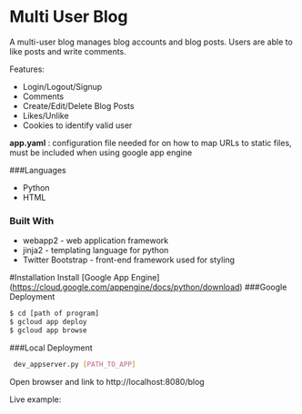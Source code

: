 # Multi User Blog  
A multi-user blog manages blog accounts and blog posts.  Users are able to like
posts and write comments.  

Features:
- Login/Logout/Signup
- Comments
- Create/Edit/Delete Blog Posts
- Likes/Unlike
- Cookies to identify valid user


**app.yaml**
  : configuration file needed for on how to map
URLs to static files, must be included when using google app engine

###Languages
- Python
- HTML

### Built With
 - webapp2 - web application framework
 - jinja2 - templating language for python
 - Twitter Bootstrap - front-end framework used for styling

#Installation
Install [Google App Engine] (https://cloud.google.com/appengine/docs/python/download)
###Google Deployment
```sh
$ cd [path of program]
$ gcloud app deploy
$ gcloud app browse
```
###Local Deployment

```sh
 dev_appserver.py [PATH_TO_APP]
```
Open browser and link to http://localhost:8080/blog

Live example:
